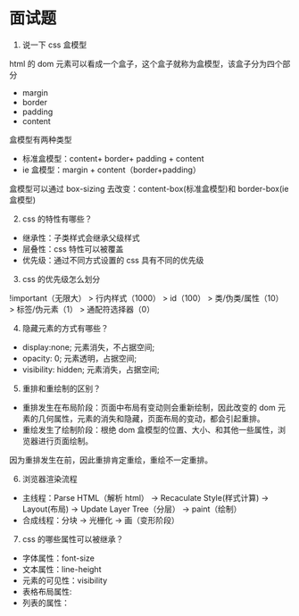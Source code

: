 # 面试题

1. 说一下 css 盒模型

html 的 dom 元素可以看成一个盒子，这个盒子就称为盒模型，该盒子分为四个部分

- margin
- border
- padding
- content

盒模型有两种类型

- 标准盒模型：content+ border+ padding + content
- ie 盒模型：margin + content（border+padding）

盒模型可以通过 box-sizing 去改变：content-box(标准盒模型)和 border-box(ie 盒模型)

2. css 的特性有哪些？

- 继承性：子类样式会继承父级样式
- 层叠性：css 特性可以被覆盖
- 优先级：通过不同方式设置的 css 具有不同的优先级

3. css 的优先级怎么划分

!important（无限大） > 行内样式（1000） > id（100） > 类/伪类/属性（10） > 标签/伪元素（1） > 通配符选择器（0）

4. 隐藏元素的方式有哪些？

- display:none; 元素消失，不占据空间;
- opacity: 0; 元素透明，占据空间;
- visibility: hidden; 元素消失，占据空间;

5. 重排和重绘制的区别？

- 重排发生在布局阶段：页面中布局有变动则会重新绘制，因此改变的 dom 元素的几何属性，元素的消失和隐藏，页面布局的变动，都会引起重排。
- 重绘发生了绘制阶段：根绝 dom 盒模型的位置、大小、和其他一些属性，浏览器进行页面绘制。

因为重排发生在前，因此重排肯定重绘，重绘不一定重排。

6. 浏览器渲染流程

- 主线程：Parse HTML（解析 html） -> Recaculate Style(样式计算) -> Layout(布局) -> Update Layer Tree（分层） -> paint（绘制）
- 合成线程：分块 -> 光栅化 -> 画（变形阶段）

7. css 的哪些属性可以被继承？

- 字体属性：font-size
- 文本属性：line-height
- 元素的可见性：visibility
- 表格布局属性:
- 列表的属性：
